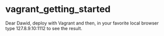 # vagrant_getting_started
Dear Dawid, deploy with Vagrant and then, in your favorite local browser type 127.8.9.10:1112 to see the result.
